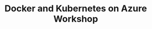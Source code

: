 ---
title: Docker and Kubernetes on Azure Workshop
ExternalLink: https://cdn2.hubspot.net/hubfs/732832/One-pagers/EN-Azure_CloudOps_OP_Docker%20and%20Kubernetes%20Workshop_18-11-23.pdf
---
